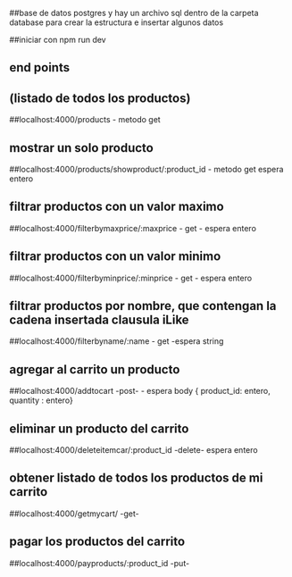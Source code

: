 ##base de datos postgres y hay un archivo sql dentro de la carpeta database para crear la estructura e insertar algunos datos

##iniciar con npm run dev

## end points

## (listado de todos los productos)

##localhost:4000/products - metodo get

## mostrar un solo producto

##localhost:4000/products/showproduct/:product_id - metodo get espera entero

## filtrar productos con un valor maximo

##localhost:4000/filterbymaxprice/:maxprice - get - espera entero

## filtrar productos con un valor minimo

##localhost:4000/filterbyminprice/:minprice - get - espera entero

## filtrar productos por nombre, que contengan la cadena insertada clausula iLike

##localhost:4000/filterbyname/:name - get -espera string

## agregar al carrito un producto

##localhost:4000/addtocart -post- - espera body { product_id: entero, quantity : entero}

## eliminar un producto del carrito

##localhost:4000/deleteitemcar/:product_id -delete- espera entero

## obtener listado de todos los productos de mi carrito

##localhost:4000/getmycart/ -get-

## pagar los productos del carrito

##localhost:4000/payproducts/:product_id -put-
